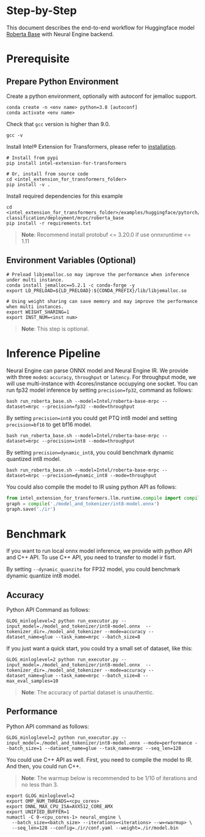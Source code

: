 Step-by-Step
=======
This document describes the end-to-end workflow for Huggingface model [Roberta Base](https://huggingface.co/Intel/roberta-base-mrpc) with Neural Engine backend.

# Prerequisite
## Prepare Python Environment
Create a python environment, optionally with autoconf for jemalloc support.
```shell
conda create -n <env name> python=3.8 [autoconf]
conda activate <env name>
```

Check that `gcc` version is higher than 9.0.
```shell
gcc -v
```

Install Intel® Extension for Transformers, please refer to [installation](/docs/installation.md).
```shell
# Install from pypi
pip install intel-extension-for-transformers

# Or, install from source code
cd <intel_extension_for_transformers_folder>
pip install -v .
```

Install required dependencies for this example
```shell
cd <intel_extension_for_transformers_folder>/examples/huggingface/pytorch/text-classification/deployment/mrpc/roberta_base
pip install -r requirements.txt
```
>**Note**: Recommend install protobuf <= 3.20.0 if use onnxruntime <= 1.11

## Environment Variables (Optional) 
```shell
# Preload libjemalloc.so may improve the performance when inference under multi instance.
conda install jemalloc==5.2.1 -c conda-forge -y
export LD_PRELOAD=${LD_PRELOAD}:${CONDA_PREFIX}/lib/libjemalloc.so

# Using weight sharing can save memory and may improve the performance when multi instances.
export WEIGHT_SHARING=1
export INST_NUM=<inst num>
```
>**Note**: This step is optional.

# Inference Pipeline
Neural Engine can parse ONNX model and Neural Engine IR. 
We provide with three `mode`s: `accuracy`, `throughput` or `latency`. For throughput mode, we will use multi-instance with 4cores/instance occupying one socket.
You can run fp32 model inference by setting `precision=fp32`, command as follows:

```shell
bash run_roberta_base.sh --model=Intel/roberta-base-mrpc --dataset=mrpc --precision=fp32 --mode=throughput
```

By setting `precision=int8` you could get PTQ int8 model and setting `precision=bf16` to get bf16 model.
```shell
bash run_roberta_base.sh --model=Intel/roberta-base-mrpc --dataset=mrpc --precision=int8 --mode=throughput
```

By setting `precision=dynamic_int8`, you could benchmark dynamic quantized int8 model.
```shell
bash run_roberta_base.sh --model=Intel/roberta-base-mrpc --dataset=mrpc --precision=dynamic_int8 --mode=throughput
```


You could also compile the model to IR using python API as follows:
```python
from intel_extension_for_transformers.llm.runtime.compile import compile
graph = compile('./model_and_tokenizer/int8-model.onnx')
graph.save('./ir')
```

# Benchmark
If you want to run local onnx model inference, we provide with python API and C++ API. To use C++ API, you need to transfer to model ir fisrt.

By setting `--dynamic_quanzite` for FP32 model, you could benchmark dynamic quantize int8 model.
## Accuracy
Python API Command as follows:
```shell
GLOG_minloglevel=2 python run_executor.py --input_model=./model_and_tokenizer/int8-model.onnx  --tokenizer_dir=./model_and_tokenizer --mode=accuracy --dataset_name=glue --task_name=mrpc --batch_size=8
```

If you just want a quick start, you could try a small set of dataset, like this:
```shell
GLOG_minloglevel=2 python run_executor.py --input_model=./model_and_tokenizer/int8-model.onnx  --tokenizer_dir=./model_and_tokenizer --mode=accuracy --dataset_name=glue --task_name=mrpc --batch_size=8 --max_eval_samples=10
```


>**Note**: The accuracy of partial dataset is unauthentic.

## Performance
Python API command as follows:
```shell
GLOG_minloglevel=2 python run_executor.py --input_model=./model_and_tokenizer/int8-model.onnx --mode=performance --batch_size=1 --dataset_name=glue --task_name=mrpc --seq_len=128
```

You could use C++ API as well. First, you need to compile the model to IR. And then, you could run C++.

> **Note**: The warmup below is recommended to be 1/10 of iterations and no less than 3.
```shell
export GLOG_minloglevel=2
export OMP_NUM_THREADS=<cpu_cores>
export DNNL_MAX_CPU_ISA=AVX512_CORE_AMX
export UNIFIED_BUFFER=1
numactl -C 0-<cpu_cores-1> neural_engine \
  --batch_size=<batch_size> --iterations=<iterations> --w=<warmup> \
  --seq_len=128 --config=./ir/conf.yaml --weight=./ir/model.bin
```
